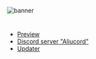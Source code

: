 ![banner](https://cdn.discordapp.com/attachments/963481848535719966/963733042889908224/Picsart_22-04-13_12-21-39-194.jpg)
#
* [Preview](https://media.discordapp.net/attachments/963481848535719966/963491337527783545/Picsart_22-04-12_20-15-53-123.jpg)
* [Discord server "Aliucord"](https://discord.gg/aliucord)
* [Updater](https://raw.githubusercontent.com/ExtbhiteEAS/Black-Eagle/main/BlackEagle.json)
